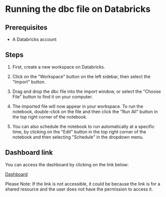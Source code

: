 # Running the dbc file on Databricks

## Prerequisites

- A Databricks account

## Steps

1. First, create a new workspace on Databricks.

2. Click on the "Workspace" button on the left sidebar, then select the "Import" button. 

3. Drag and drop the dbc file into the import window, or select the "Choose File" button to find it on your computer.

4. The imported file will now appear in your workspace. To run the notebook, double-click on the file and then click the "Run All" button in the top right corner of the notebook.

5. You can also schedule the notebook to run automatically at a specific time, by clicking on the "Edit" button in the top right corner of the notebook and then selecting "Schedule" in the dropdown menu.

## Dashboard link

You can access the dashboard by clicking on the link below:

[Dashboard](https://databricks-prod-cloudfront.cloud.databricks.com/public/4027ec902e239c93eaaa8714f173bcfc/635413746915330/2842400759732072/2547606093399996/latest.html)

Please Note: If the link is not accessible, it could be because the link is for a shared resource and the user does not have the permission to access it.
